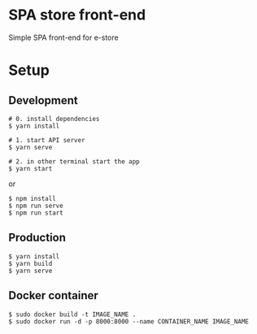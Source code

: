 # SPA store front-end

Simple SPA front-end for e-store

# Setup

## Development

```
# 0. install dependencies
$ yarn install

# 1. start API server
$ yarn serve

# 2. in other terminal start the app
$ yarn start
```

or

```
$ npm install
$ npm run serve
$ npm run start
```

## Production

```
$ yarn install
$ yarn build
$ yarn serve
```

## Docker container

```
$ sudo docker build -t IMAGE_NAME .
$ sudo docker run -d -p 8000:8000 --name CONTAINER_NAME IMAGE_NAME
```
